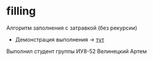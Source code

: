 # filling
Алгоритм заполнения с затравкой (без рекурсии)
* Демонстрация выполнения -> [тут](https://avel0041.github.io/filling/lab06_01.html)
  
Выполнил студент группы ИУ8-52 Велинецкий Артем
